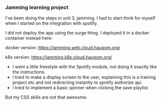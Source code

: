 ### Jamming learning project

I've been doing the steps in unit 3, jamming. I had to start think for myself when I started on the integration with spotify.

I did not deploy the app using the surge thing. I deployed it in a docker container instead here:

docker version: https://jamming.web.cloud.haugom.org/

k8s version: https://jamming.k8s.cloud.haugom.org/

* I went a little freestyle with the Spotify module, not doing it exactly like the instructions.
* I tried to make a display screen to the user, explaining this is a training project etc and not redirecting instantly to spotify authorize api.
* I tried to implement a basic spinner when clicking the save playlist.

But my CSS skills are not that awesome.
